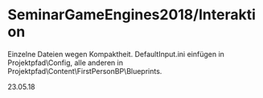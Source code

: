 # SeminarGameEngines2018/Interaktion

Einzelne Dateien wegen Kompaktheit. DefaultInput.ini einfügen in Projektpfad\Config, alle anderen in Projektpfad\Content\FirstPersonBP\Blueprints.

23.05.18
